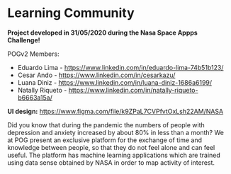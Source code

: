 # Learning Community

**Project developed in 31/05/2020 during the Nasa Space Appps Challenge!**

POGv2 Members:

- Eduardo Lima - https://www.linkedin.com/in/eduardo-lima-74b51b123/
- Cesar Ando - https://www.linkedin.com/in/cesarkazu/
- Luana Diniz - https://www.linkedin.com/in/luana-diniz-1686a6199/
- Natally Riqueto - https://www.linkedin.com/in/natally-riqueto-b6663a15a/

**UI design:** https://www.figma.com/file/k9ZPaL7CVPfvtOxLsh22AM/NASA

Did you know that during the pandemic the numbers of people with depression and anxiety increased by about 80% in less than a month?
We at POG present an exclusive platform for the exchange of time and knowledge between people, 
so that they do not feel alone and can feel useful.
The platform has machine learning applications which are trained using data sense obtained by NASA in order to map activity of interest.